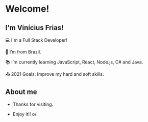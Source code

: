 # Welcome!

 

## I'm Vinícius Frias!

 

:computer: I'm a Full Stack Developer!

:house_with_garden: I’m from Brazil.

:books: I’m currently learning JavaScript, React, Node.js, C# and Java.

:outbox_tray: 2021 Goals: Improve my hard and soft skills.

 

## About me



- Thanks for visiting.

- Enjoy it!! o/
